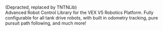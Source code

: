 (Depracted, replaced by TNTNLib) <br>Advanced Robot Control Library for the VEX V5 Robotics Platform. Fully configurable for all tank drive robots, with built in odometry tracking, pure pursuit path following, and much more!
